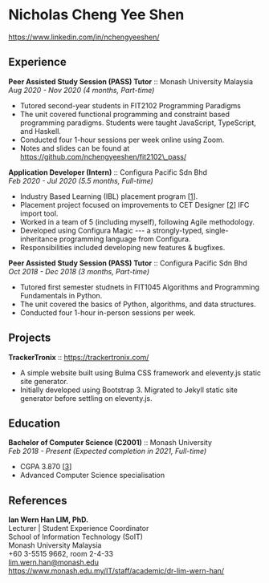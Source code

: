 # Nicholas Cheng Yee Shen
https://www.linkedin.com/in/nchengyeeshen/

## Experience

**Peer Assisted Study Session (PASS) Tutor** :: Monash University Malaysia\
_Aug 2020 - Nov 2020 (4 months, Part-time)_
* Tutored second-year students in FIT2102 Programming Paradigms
* The unit covered functional programming and constraint based programming paradigms. Students were taught JavaScript, TypeScript, and Haskell.
* Conducted four 1-hour sessions per week online using Zoom.
* Notes and slides can be found at https://github.com/nchengyeeshen/fit2102\_pass/

**Application Developer (Intern)** :: Configura Pacific Sdn Bhd\
_Feb 2020 - Jul 2020 (5.5 months, Full-time)_
* Industry Based Learning (IBL) placement program [[1]].
* Placement project focused on improvements to CET Designer [[2]] IFC import tool.
* Worked in a team of 5 (including myself), following Agile methodology.
* Developed using Configura Magic --- a strongly-typed, single-inheritance programming language from Configura.
* Responsibilities included developing new features & bugfixes.

**Peer Assisted Study Session (PASS) Tutor** :: Configura Pacific Sdn Bhd\
_Oct 2018 - Dec 2018 (3 months, Part-time)_
* Tutored first semester studnets in FIT1045 Algorithms and Programming Fundamentals in Python.
* The unit covered the basics of Python, algorithms, and data structures.
* Conducted four 1-hour in-person sessions per week.

## Projects

**TrackerTronix** :: https://trackertronix.com/
* A simple website built using Bulma CSS framework and eleventy.js static site generator.
* Initially developed using Bootstrap 3. Migrated to Jekyll static site generator before settling on eleventy.js.

## Education

**Bachelor of Computer Science (C2001)** :: Monash University\
_Feb 2018 - Present (Expected completion in 2021, Full-time)_
* CGPA 3.870 [[3]]
* Advanced Computer Science specialisation

## References

**Ian Wern Han LIM, PhD.**\
Lecturer | Student Experience Coordinator\
School of Information Technology (SoIT)\
Monash University Malaysia\
+60 3-5515 9662, room 2-4-33\
lim.wern.han@monash.edu\
https://www.monash.edu.my/IT/staff/academic/dr-lim-wern-han/

[1]: https://www.monash.edu/it/future-students/industry-experience/industry-based-learning
[2]: https://www.configura.com/products/cet-designer
[3]: https://www.monash.edu/exams/results/gpa/cgpa-calculator?sq_content_src=%2BdXJsPWh0dHBzJTNBJTJGJTJGY29ubmVjdC1mb3Jtcy5hcHBzLm1vbmFzaC5lZHUlMkZhc3NldHMlMkZmb3JtcyUyRmV4YW1zJTJGZ3BhLXdhbS1jYWxjdWxhdG9yJTJGY2dwYS5waHAmYWxsPTE%3D
